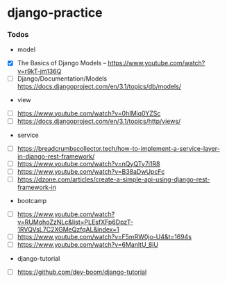 # django-practice
### Todos
- model
- [x] The Basics of Django Models – https://www.youtube.com/watch?v=r9kT-jm136Q
- [ ] Django/Documentation/Models https://docs.djangoproject.com/en/3.1/topics/db/models/
- view
- [ ] https://www.youtube.com/watch?v=0hIMiq0YZSc
- [ ] https://docs.djangoproject.com/en/3.1/topics/http/views/
- service
- [ ] https://breadcrumbscollector.tech/how-to-implement-a-service-layer-in-django-rest-framework/
- [ ] https://www.youtube.com/watch?v=nQyQTy7i1R8
- [ ] https://www.youtube.com/watch?v=B38aDwUpcFc
- [ ] https://dzone.com/articles/create-a-simple-api-using-django-rest-framework-in
- bootcamp
- [ ] https://www.youtube.com/watch?v=RUMohoZzNLc&list=PLEsfXFp6DpzT-1RVQVsL7C2XGMeQzfqAL&index=1
- [ ] https://www.youtube.com/watch?v=F5mRW0jo-U4&t=1694s
- [ ] https://www.youtube.com/watch?v=6ManltU_8iU
- django-tutorial
- [ ] https://github.com/dev-boom/django-tutorial

